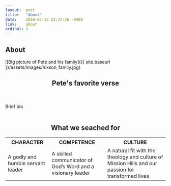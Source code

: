 ```yaml
---
layout:  post
title:   "About"
date:    2016-07-13 22:37:26 -0400
link:    about
ordinal: 1
---
```


## About

![Big picture of Pete and his family]({{ site.baseurl }}/assets/images/hixson_family.jpg)

## <center>Pete's favorite verse</center>

<br><br>Brief bio <br><br>

## <center>What we seached for</center>

<table>
    <tr>
        <th style:"width=500px">
        CHARACTER
        </th>
        <th style:"width=500px">
        COMPETENCE
        </th style:"width=500px">
        <th>CULTURE</th>
    <tr>
        <td>
        A godly and humble servant leader
        </td>
        <td>
        A skilled communicator of God’s Word and a visionary leader
        </td>
        <td>
        A natural fit with the theology and culture of Mission Hills and our passion for transformed lives
        </td>
    </tr>
</table>
